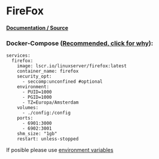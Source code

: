 # **FireFox**

#### [Documentation / Source](https://docs.linuxserver.io/images/docker-firefox/)

### Docker-Compose ([Recommended, click for why](https://docs.docker.com/compose/intro/features-uses/)):

```
services:
  firefox:
    image: lscr.io/linuxserver/firefox:latest
    container_name: firefox
    security_opt:
      - seccomp:unconfined #optional
    environment:
      - PUID=1000
      - PGID=1000
      - TZ=Europa/Amsterdam
    volumes:
      - ./config:/config
    ports:
      - 6901:3000
      - 6902:3001
    shm_size: "1gb"
    restart: unless-stopped
```

If posible please use [environment variables](https://docs.docker.com/compose/environment-variables/set-environment-variables/)
